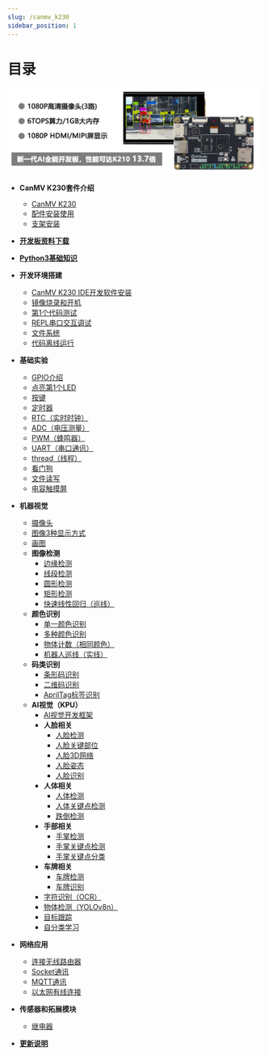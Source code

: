 ```yaml
---
slug: /canmv_k230
sidebar_position: 1
---
```


# 目录

![directory](./img/directory/directory1.png)

- **CanMV K230套件介绍**

    - [CanMV K230](./intro/canmv_k230.md)
    - [配件安装使用](./intro/module.md)
    - [支架安装](./intro/bracket.md)

- [**开发板资料下载**](./download.md)

- [**Python3基础知识**](./python_learn.md)

- **开发环境搭建**

    - [CanMV K230 IDE开发软件安装](./getting_start/canmv_ide.md)
    - [镜像烧录和开机](./getting_start/image.md)
    - [第1个代码测试](./getting_start/demo.md)
    - [REPL串口交互调试](./getting_start/repl.md)
    - [文件系统](./getting_start/file_system.md)
    - [代码离线运行](./getting_start/run_offline.md)

- **基础实验**

    - [GPIO介绍](./basic_examples/gpio_intro.md) 
    - [点亮第1个LED](./basic_examples/led.md) 
    - [按键](./basic_examples/key.md) 
    - [定时器](./basic_examples/timer.md) 
    - [RTC（实时时钟）](./basic_examples/rtc.md) 
    - [ADC（电压测量）](./basic_examples/adc.md) 
    - [PWM（蜂鸣器）](./basic_examples/pwm_beep.md) 
    - [UART（串口通讯）](./basic_examples/uart.md) 
    - [thread（线程）](./basic_examples/thread.md) 
    - [看门狗](./basic_examples/watchdog.md) 
    - [文件读写](./basic_examples/file.md) 
    - [电容触摸屏](./basic_examples/touchscreen.md) 

- **机器视觉**

    - [摄像头](./machine_vision/camera.md) 
    - [图像3种显示方式](./machine_vision/display.md) 
    - [画图](./machine_vision/draw.md) 
    - **图像检测**
        - [边缘检测](./machine_vision/image_detection/find_edges.md) 
        - [线段检测](./machine_vision/image_detection/find_segments.md) 
        - [圆形检测](./machine_vision/image_detection/find_circles.md) 
        - [矩形检测](./machine_vision/image_detection/find_rects.md) 
        - [快速线性回归（巡线）](./machine_vision/image_detection/linear_regression_fast.md) 
    - **颜色识别**
        - [单一颜色识别](./machine_vision/color_recognition/single_color.md) 
        - [多种颜色识别](./machine_vision/color_recognition/mutli_color.md) 
        - [物体计数（相同颜色）](./machine_vision/color_recognition/count.md) 
        - [机器人巡线（实线）](./machine_vision/color_recognition/line_follow.md) 
    - **码类识别**
        - [条形码识别](./machine_vision/code/barcode.md) 
        - [二维码识别](./machine_vision/code/qr_code.md )
        - [AprilTag标签识别](./machine_vision/code/apriltag.md) 
    - **AI视觉（KPU）**
        - [AI视觉开发框架](./machine_vision/ai_vision/ai_frame.md) 
        - **人脸相关**
            - [人脸检测](./machine_vision/ai_vision/face/face_detection.md) 
            - [人脸关键部位](./machine_vision/ai_vision/face/face_landmark.md) 
            - [人脸3D网络](./machine_vision/ai_vision/face/face_mesh.md) 
            - [人脸姿态](./machine_vision/ai_vision/face/face_pose.md) 
            - [人脸识别](./machine_vision/ai_vision/face/face_recognition.md) 
        - **人体相关**
            - [人体检测](./machine_vision/ai_vision/body/person_detection.md) 
            - [人体关键点检测](./machine_vision/ai_vision/body/person_keypoint.md) 
            - [跌倒检测](./machine_vision/ai_vision/body/falldown_detection.md) 
        - **手部相关**
            - [手掌检测](./machine_vision/ai_vision/hand/hand_detection.md) 
            - [手掌关键点检测](./machine_vision/ai_vision/hand/hand_keypoint_det.md) 
            - [手掌关键点分类](./machine_vision/ai_vision/hand/hand_keypoint_class.md) 
        - **车牌相关**
            - [车牌检测](./machine_vision/ai_vision/license/license_det.md) 
            - [车牌识别](./machine_vision/ai_vision/license/license_det_rec.md) 
        - [字符识别（OCR）](./machine_vision/ai_vision/ocr_rec.md) 
        - [物体检测（YOLOv8n）](./machine_vision/ai_vision/object_detection.md) 
        - [目标跟踪](./machine_vision/ai_vision/tracker.md) 
        - [自分类学习](./machine_vision/ai_vision/self_learning.md) 

- **网络应用**

    - [连接无线路由器](./network/wifi_connect.md) 
    - [Socket通讯](./network/socket.md) 
    - [MQTT通讯](./network/mqtt.md) 
    - [以太网有线连接](./network/ethernet.md) 

- **传感器和拓展模块**

    - [继电器](./sensor_module/relay.md) 

- [**更新说明**](./update.md)


